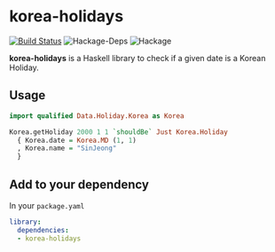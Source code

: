 # korea-holidays

[![Build Status](https://travis-ci.com/kkweon/korea-holidays.svg?branch=master)](https://travis-ci.com/kkweon/korea-holidays)
![Hackage-Deps](https://img.shields.io/hackage-deps/v/korea-holidays.svg)
![Hackage](https://img.shields.io/hackage/v/korea-holidays.svg)

**korea-holidays** is a Haskell library to check if a given date is a Korean
Holiday.

## Usage

```haskell
import qualified Data.Holiday.Korea as Korea

Korea.getHoliday 2000 1 1 `shouldBe` Just Korea.Holiday
  { Korea.date = Korea.MD (1, 1)
  , Korea.name = "SinJeong"
  }
```

## Add to your dependency

In your `package.yaml`

```yaml
library:
  dependencies:
  - korea-holidays
```
